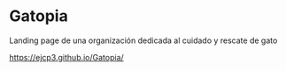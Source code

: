 # Gatopia
Landing page de una organización dedicada al cuidado y rescate de gato

https://ejcp3.github.io/Gatopia/
